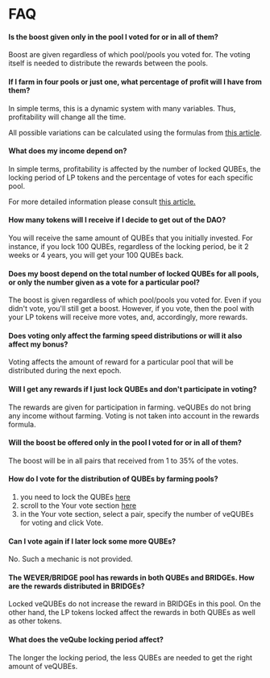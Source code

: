# FAQ

#### Is the boost given only in the pool l voted for or in all of them?

Boost are given regardless of which pool/pools you voted for. The voting itself is needed to distribute the rewards between the pools.

#### If I farm in four pools or just one, what percentage of profit will I have from them?

In simple terms, this is a dynamic system with many variables. Thus, profitability will change all the time.

All possible variations can be calculated using the formulas from [this article](https://broxus.medium.com/flatqube-boosting-mechanism-40a6f48c1082).

#### What does my income depend on?

In simple terms, profitability is affected by the number of locked QUBEs, the locking period of LP tokens and the percentage of votes for each specific pool.

For more detailed information please consult [this article.](https://broxus.medium.com/flatqube-boosting-mechanism-40a6f48c1082)

#### How many tokens will I receive if l decide to get out of the DAO?

You will receive the same amount of QUBEs that you initially invested. For instance, if you lock 100 QUBEs, regardless of the locking period, be it 2 weeks or 4 years, you will get your 100 QUBEs back.

#### Does my boost depend on the total number of locked QUBEs for all pools, or only the number given as a vote for a particular pool?

The boost is given regardless of which pool/pools you voted for. Even if you didn't vote, you'll still get a boost. However, if you vote, then the pool with your LP tokens will receive more votes, and, accordingly, more rewards.

#### Does voting only affect the farming speed distributions or will it also affect my bonus?

Voting affects the amount of reward for a particular pool that will be distributed during the next epoch.

#### Will I get any rewards if I just lock QUBEs and don't participate in voting?

The rewards are given for participation in farming. veQUBEs do not bring any income without farming. Voting is not taken into account in the rewards formula.

#### Will the boost be offered only in the pool l voted for or in all of them?

The boost will be in all pairs that received from 1 to 35% of the votes.

#### How do I vote for the distribution of QUBEs by farming pools?

1. you need to lock the QUBEs [here](https://app.flatqube.io/dao/balance)
2. scroll to the Your vote section [here](https://app.flatqube.io/dao/epochs/1)
3. in the Your vote section, select a pair, specify the number of veQUBEs for voting and click Vote.

#### Can I vote again if I later lock some more QUBEs?

No. Such a mechanic is not provided.

#### The WEVER/BRIDGE pool has rewards in both QUBEs and BRIDGEs. How are the rewards distributed in BRIDGEs?

Locked veQUBEs do not increase the reward in BRIDGEs in this pool. On the other hand, the LP tokens locked affect the rewards in both QUBEs as well as other tokens.

#### What does the veQube locking period affect?

The longer the locking period, the less QUBEs are needed to get the right amount of veQUBEs.

